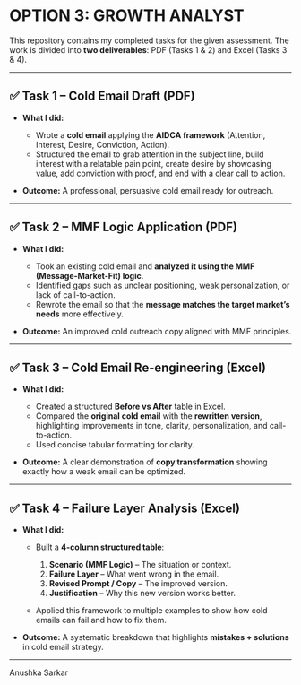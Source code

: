 # OPTION 3: GROWTH ANALYST 

This repository contains my completed tasks for the given assessment. The work is divided into **two deliverables**: PDF (Tasks 1 & 2) and Excel (Tasks 3 & 4).

---

## ✅ Task 1 – Cold Email Draft (PDF)

* **What I did:**

  * Wrote a **cold email** applying the **AIDCA framework** (Attention, Interest, Desire, Conviction, Action).
  * Structured the email to grab attention in the subject line, build interest with a relatable pain point, create desire by showcasing value, add conviction with proof, and end with a clear call to action.
* **Outcome:** A professional, persuasive cold email ready for outreach.

---

## ✅ Task 2 – MMF Logic Application (PDF)

* **What I did:**

  * Took an existing cold email and **analyzed it using the MMF (Message-Market-Fit) logic**.
  * Identified gaps such as unclear positioning, weak personalization, or lack of call-to-action.
  * Rewrote the email so that the **message matches the target market’s needs** more effectively.
* **Outcome:** An improved cold outreach copy aligned with MMF principles.

---

## ✅ Task 3 – Cold Email Re-engineering (Excel)

* **What I did:**

  * Created a structured **Before vs After** table in Excel.
  * Compared the **original cold email** with the **rewritten version**, highlighting improvements in tone, clarity, personalization, and call-to-action.
  * Used concise tabular formatting for clarity.
* **Outcome:** A clear demonstration of **copy transformation** showing exactly how a weak email can be optimized.

---

## ✅ Task 4 – Failure Layer Analysis (Excel)

* **What I did:**

  * Built a **4-column structured table**:

    1. **Scenario (MMF Logic)** – The situation or context.
    2. **Failure Layer** – What went wrong in the email.
    3. **Revised Prompt / Copy** – The improved version.
    4. **Justification** – Why this new version works better.
  * Applied this framework to multiple examples to show how cold emails can fail and how to fix them.
* **Outcome:** A systematic breakdown that highlights **mistakes + solutions** in cold email strategy.

---

Anushka Sarkar


